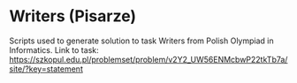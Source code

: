 # Writers (Pisarze)

Scripts used to generate solution to task Writers from Polish Olympiad in Informatics.
Link to task: https://szkopul.edu.pl/problemset/problem/v2Y2_UW56ENMcbwP22tkTb7a/site/?key=statement
